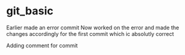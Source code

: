 # git_basic
Earlier made an error commit
Now worked on the error and made the changes accordingly for the first commit which ic absolutly correct

Adding comment for commit